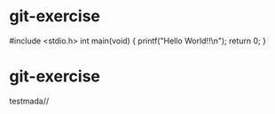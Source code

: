 # git-exercise
#include <stdio.h>
int main(void)
{
   printf("Hello World!!\n");
   return 0;
}
# git-exercise

testmada//
